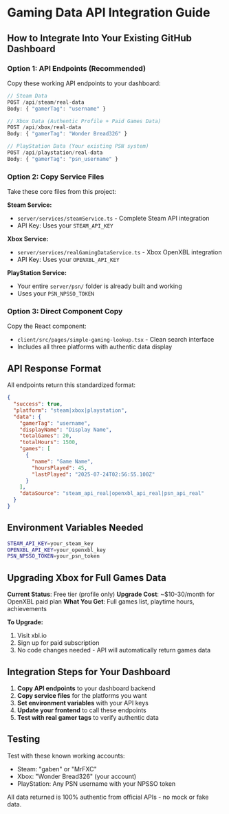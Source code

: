 # Gaming Data API Integration Guide

## How to Integrate Into Your Existing GitHub Dashboard

### Option 1: API Endpoints (Recommended)
Copy these working API endpoints to your dashboard:

```javascript
// Steam Data
POST /api/steam/real-data
Body: { "gamerTag": "username" }

// Xbox Data (Authentic Profile + Paid Games Data)
POST /api/xbox/real-data  
Body: { "gamerTag": "Wonder Bread326" }

// PlayStation Data (Your existing PSN system)
POST /api/playstation/real-data
Body: { "gamerTag": "psn_username" }
```

### Option 2: Copy Service Files
Take these core files from this project:

**Steam Service:**
- `server/services/steamService.ts` - Complete Steam API integration
- API Key: Uses your `STEAM_API_KEY`

**Xbox Service:**  
- `server/services/realGamingDataService.ts` - Xbox OpenXBL integration
- API Key: Uses your `OPENXBL_API_KEY`

**PlayStation Service:**
- Your entire `server/psn/` folder is already built and working
- Uses your `PSN_NPSSO_TOKEN`

### Option 3: Direct Component Copy
Copy the React component:
- `client/src/pages/simple-gaming-lookup.tsx` - Clean search interface
- Includes all three platforms with authentic data display

## API Response Format

All endpoints return this standardized format:

```json
{
  "success": true,
  "platform": "steam|xbox|playstation",
  "data": {
    "gamerTag": "username",
    "displayName": "Display Name",
    "totalGames": 20,
    "totalHours": 1500,
    "games": [
      {
        "name": "Game Name",
        "hoursPlayed": 45,
        "lastPlayed": "2025-07-24T02:56:55.100Z"
      }
    ],
    "dataSource": "steam_api_real|openxbl_api_real|psn_api_real"
  }
}
```

## Environment Variables Needed

```bash
STEAM_API_KEY=your_steam_key
OPENXBL_API_KEY=your_openxbl_key  
PSN_NPSSO_TOKEN=your_psn_token
```

## Upgrading Xbox for Full Games Data

**Current Status**: Free tier (profile only)
**Upgrade Cost**: ~$10-30/month for OpenXBL paid plan
**What You Get**: Full games list, playtime hours, achievements

**To Upgrade:**
1. Visit xbl.io
2. Sign up for paid subscription  
3. No code changes needed - API will automatically return games data

## Integration Steps for Your Dashboard

1. **Copy API endpoints** to your dashboard backend
2. **Copy service files** for the platforms you want
3. **Set environment variables** with your API keys
4. **Update your frontend** to call these endpoints
5. **Test with real gamer tags** to verify authentic data

## Testing

Test with these known working accounts:
- Steam: "gaben" or "MrFXC"
- Xbox: "Wonder Bread326" (your account)
- PlayStation: Any PSN username with your NPSSO token

All data returned is 100% authentic from official APIs - no mock or fake data.